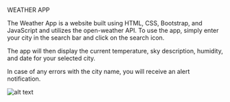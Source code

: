 WEATHER APP

The Weather App is a website built using HTML, CSS, Bootstrap, and JavaScript and utilizes the open-weather API. 
To use the app, simply enter your city in the search bar and click on the search icon. 

The app will then display the current temperature, sky description, humidity, and date for your selected city. 

In case of any errors with the city name, you will receive an alert notification.



![alt text](../images/Background.jpg)

